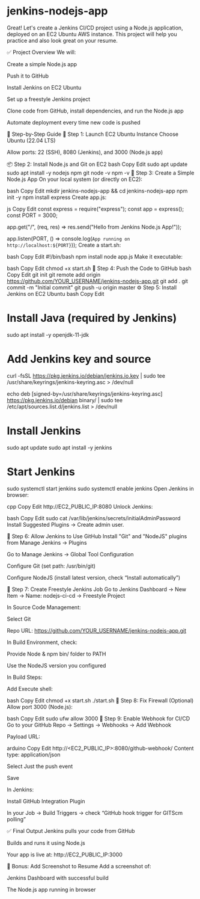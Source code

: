 # jenkins-nodejs-app

Great! Let's create a Jenkins CI/CD project using a Node.js application, deployed on an EC2 Ubuntu AWS instance. This project will help you practice and also look great on your resume.

✅ Project Overview
We will:

Create a simple Node.js app

Push it to GitHub

Install Jenkins on EC2 Ubuntu

Set up a freestyle Jenkins project

Clone code from GitHub, install dependencies, and run the Node.js app

Automate deployment every time new code is pushed

🧱 Step-by-Step Guide
🔧 Step 1: Launch EC2 Ubuntu Instance
Choose Ubuntu (22.04 LTS)

Allow ports: 22 (SSH), 8080 (Jenkins), and 3000 (Node.js app)

📦 Step 2: Install Node.js and Git on EC2
bash
Copy
Edit
sudo apt update
sudo apt install -y nodejs npm git
node -v
npm -v
🚀 Step 3: Create a Simple Node.js App
On your local system (or directly on EC2):

bash
Copy
Edit
mkdir jenkins-nodejs-app && cd jenkins-nodejs-app
npm init -y
npm install express
Create app.js:

js
Copy
Edit
const express = require("express");
const app = express();
const PORT = 3000;

app.get("/", (req, res) => res.send("Hello from Jenkins Node.js App!"));

app.listen(PORT, () => console.log(`App running on http://localhost:${PORT}`));
Create a start.sh:

bash
Copy
Edit
#!/bin/bash
npm install
node app.js
Make it executable:

bash
Copy
Edit
chmod +x start.sh
📁 Step 4: Push the Code to GitHub
bash
Copy
Edit
git init
git remote add origin https://github.com/YOUR_USERNAME/jenkins-nodejs-app.git
git add .
git commit -m "Initial commit"
git push -u origin master
⚙️ Step 5: Install Jenkins on EC2 Ubuntu
bash
Copy
Edit
# Install Java (required by Jenkins)
sudo apt install -y openjdk-11-jdk

# Add Jenkins key and source
curl -fsSL https://pkg.jenkins.io/debian/jenkins.io.key | sudo tee \
  /usr/share/keyrings/jenkins-keyring.asc > /dev/null

echo deb [signed-by=/usr/share/keyrings/jenkins-keyring.asc] \
  https://pkg.jenkins.io/debian binary/ | sudo tee \
  /etc/apt/sources.list.d/jenkins.list > /dev/null

# Install Jenkins
sudo apt update
sudo apt install -y jenkins

# Start Jenkins
sudo systemctl start jenkins
sudo systemctl enable jenkins
Open Jenkins in browser:

cpp
Copy
Edit
http://EC2_PUBLIC_IP:8080
Unlock Jenkins:

bash
Copy
Edit
sudo cat /var/lib/jenkins/secrets/initialAdminPassword
Install Suggested Plugins → Create admin user.

🔐 Step 6: Allow Jenkins to Use GitHub
Install "Git" and "NodeJS" plugins from Manage Jenkins → Plugins

Go to Manage Jenkins → Global Tool Configuration

Configure Git (set path: /usr/bin/git)

Configure NodeJS (install latest version, check “Install automatically”)

🔧 Step 7: Create Freestyle Jenkins Job
Go to Jenkins Dashboard → New Item → Name: nodejs-ci-cd → Freestyle Project

In Source Code Management:

Select Git

Repo URL: https://github.com/YOUR_USERNAME/jenkins-nodejs-app.git

In Build Environment, check:

Provide Node & npm bin/ folder to PATH

Use the NodeJS version you configured

In Build Steps:

Add Execute shell:

bash
Copy
Edit
chmod +x start.sh
./start.sh
🚨 Step 8: Fix Firewall (Optional)
Allow port 3000 (Node.js):

bash
Copy
Edit
sudo ufw allow 3000
🔁 Step 9: Enable Webhook for CI/CD
Go to your GitHub Repo → Settings → Webhooks → Add Webhook

Payload URL:

arduino
Copy
Edit
http://<EC2_PUBLIC_IP>:8080/github-webhook/
Content type: application/json

Select Just the push event

Save

In Jenkins:

Install GitHub Integration Plugin

In your Job → Build Triggers → check “GitHub hook trigger for GITScm polling”

✅ Final Output
Jenkins pulls your code from GitHub

Builds and runs it using Node.js

Your app is live at: http://EC2_PUBLIC_IP:3000

📸 Bonus: Add Screenshot to Resume
Add a screenshot of:

Jenkins Dashboard with successful build

The Node.js app running in browser
